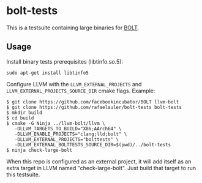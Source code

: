 # bolt-tests

This is a testsuite containing large binaries for [BOLT](https://github.com/facebookincubator/BOLT).

## Usage

Install binary tests prerequisites (libtinfo.so.5):
```
sudo apt-get install libtinfo5
```

Configure LLVM with the `LLVM_EXTERNAL_PROJECTS` and
`LLVM_EXTERNAL_PROJECTS_SOURCE_DIR` cmake flags. Example:

```
$ git clone https://github.com/facebookincubator/BOLT llvm-bolt
$ git clone https://github.com/rafaelauler/bolt-tests bolt-tests
$ mkdir build
$ cd build
$ cmake -G Ninja ../llvm-bolt/llvm \
   -DLLVM_TARGETS_TO_BUILD="X86;AArch64" \
   -DLLVM_ENABLE_PROJECTS="clang;lld;bolt" \
   -DLLVM_EXTERNAL_PROJECTS="bolttests" \
   -DLLVM_EXTERNAL_BOLTTESTS_SOURCE_DIR=$(pwd)/../bolt-tests
$ ninja check-large-bolt
```

When this repo is configured as an external project, it will add itself as an extra target in LLVM named "check-large-bolt". Just build that target to run this testsuite.
